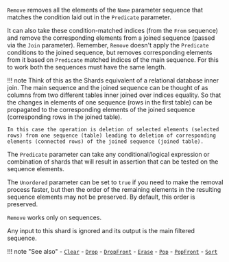 `Remove` removes all the elements of the `Name` parameter sequence that matches the condition laid out in the `Predicate` parameter.

It can also take these condition-matched indices (from the `From` sequence) and remove the corresponding elements from a joined sequence (passed via the `Join` parameter). Remember, `Remove` doesn't apply the `Predicate` conditions to the joined sequence, but removes corresponding elements from it based on `Predicate` matched indices of the main sequence. For this to work both the sequences must have the same length.

!!! note
    Think of this as the Shards equivalent of a relational database inner join. The main sequence and the joined sequence can be thought of as columns from two different tables inner joined over indices equality. So that the changes in elements of one sequence (rows in the first table) can be propagated to the corresponding elements of the joined sequence (corresponding rows in the joined table). 

    In this case the operation is deletion of selected elements (selected rows) from one sequence (table) leading to deletion of corresponding elements (connected rows) of the joined sequence (joined table).

The `Predicate` parameter can take any conditional/logical expression or combination of shards that will result in assertion that can be tested on the sequence elements.

The `Unordered` parameter can be set to `true` if you need to make the removal process faster, but then the order of the remaining elements in the resulting sequence elements may not be preserved. By default, this order is preserved.

`Remove` works only on sequences.

Any input to this shard is ignored and its output is the main filtered sequence.

!!! note "See also"
    - [`Clear`](../Clear)
    - [`Drop`](../Drop)
    - [`DropFront`](../DropFront)
    - [`Erase`](../Erase)
    - [`Pop`](../Pop)
    - [`PopFront`](../PopFront)
    - [`Sort`](../Sort)
